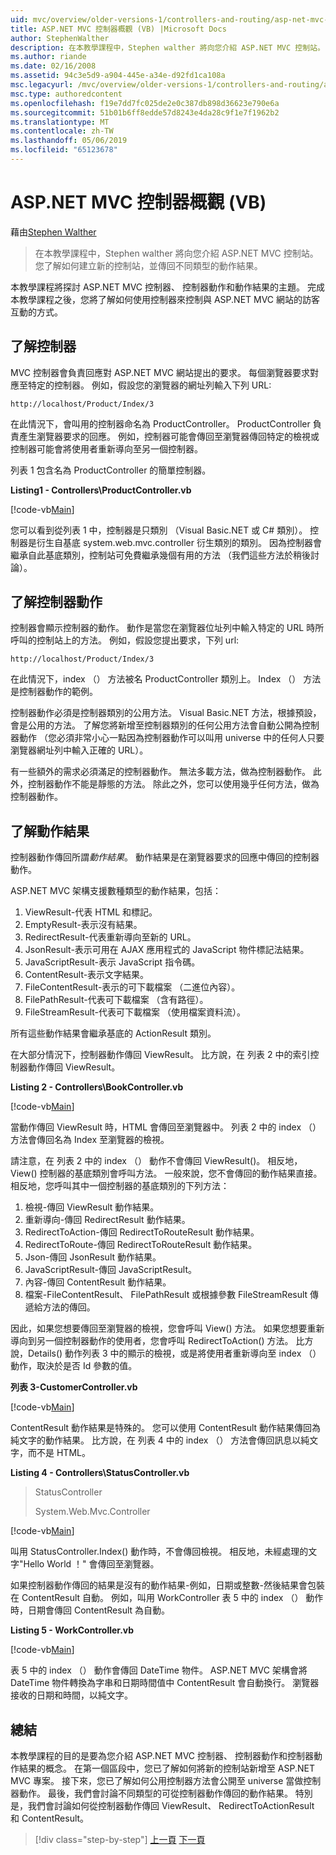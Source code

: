 ```yaml
---
uid: mvc/overview/older-versions-1/controllers-and-routing/asp-net-mvc-controller-overview-vb
title: ASP.NET MVC 控制器概觀 (VB) |Microsoft Docs
author: StephenWalther
description: 在本教學課程中，Stephen walther 將向您介紹 ASP.NET MVC 控制站。 您了解如何建立新的控制站，並傳回不同類型的動作資源...
ms.author: riande
ms.date: 02/16/2008
ms.assetid: 94c3e5d9-a904-445e-a34e-d92fd1ca108a
msc.legacyurl: /mvc/overview/older-versions-1/controllers-and-routing/asp-net-mvc-controller-overview-vb
msc.type: authoredcontent
ms.openlocfilehash: f19e7dd7fc025de2e0c387db898d36623e790e6a
ms.sourcegitcommit: 51b01b6ff8edde57d8243e4da28c9f1e7f1962b2
ms.translationtype: MT
ms.contentlocale: zh-TW
ms.lasthandoff: 05/06/2019
ms.locfileid: "65123678"
---
```

# <a name="aspnet-mvc-controller-overview-vb"></a>ASP.NET MVC 控制器概觀 (VB)

藉由[Stephen Walther](https://github.com/StephenWalther)

> 在本教學課程中，Stephen walther 將向您介紹 ASP.NET MVC 控制站。 您了解如何建立新的控制站，並傳回不同類型的動作結果。

本教學課程將探討 ASP.NET MVC 控制器、 控制器動作和動作結果的主題。 完成本教學課程之後，您將了解如何使用控制器來控制與 ASP.NET MVC 網站的訪客互動的方式。

## <a name="understanding-controllers"></a>了解控制器

MVC 控制器會負責回應對 ASP.NET MVC 網站提出的要求。 每個瀏覽器要求對應至特定的控制器。 例如，假設您的瀏覽器的網址列輸入下列 URL:

`http://localhost/Product/Index/3`

在此情況下，會叫用的控制器命名為 ProductController。 ProductController 負責產生瀏覽器要求的回應。 例如，控制器可能會傳回至瀏覽器傳回特定的檢視或控制器可能會將使用者重新導向至另一個控制器。

列表 1 包含名為 ProductController 的簡單控制器。

**Listing1 - Controllers\ProductController.vb**

[!code-vb[Main](asp-net-mvc-controller-overview-vb/samples/sample1.vb)]

您可以看到從列表 1 中，控制器是只類別 （Visual Basic.NET 或 C# 類別）。 控制器是衍生自基底 system.web.mvc.controller 衍生類別的類別。 因為控制器會繼承自此基底類別，控制站可免費繼承幾個有用的方法 （我們這些方法於稍後討論）。

## <a name="understanding-controller-actions"></a>了解控制器動作

控制器會顯示控制器的動作。 動作是當您在瀏覽器位址列中輸入特定的 URL 時所呼叫的控制站上的方法。 例如，假設您提出要求，下列 url:

`http://localhost/Product/Index/3`

在此情況下，index （） 方法被名 ProductController 類別上。 Index （） 方法是控制器動作的範例。

控制器動作必須是控制器類別的公用方法。 Visual Basic.NET 方法，根據預設，會是公用的方法。 了解您將新增至控制器類別的任何公用方法會自動公開為控制器動作 （您必須非常小心一點因為控制器動作可以叫用 universe 中的任何人只要瀏覽器網址列中輸入正確的 URL）。

有一些額外的需求必須滿足的控制器動作。 無法多載方法，做為控制器動作。 此外，控制器動作不能是靜態的方法。 除此之外，您可以使用幾乎任何方法，做為控制器動作。

## <a name="understanding-action-results"></a>了解動作結果

控制器動作傳回所謂*動作結果*。 動作結果是在瀏覽器要求的回應中傳回的控制器動作。

ASP.NET MVC 架構支援數種類型的動作結果，包括：

1. ViewResult-代表 HTML 和標記。
2. EmptyResult-表示沒有結果。
3. RedirectResult-代表重新導向至新的 URL。
4. JsonResult-表示可用在 AJAX 應用程式的 JavaScript 物件標記法結果。
5. JavaScriptResult-表示 JavaScript 指令碼。
6. ContentResult-表示文字結果。
7. FileContentResult-表示的可下載檔案 （二進位內容）。
8. FilePathResult-代表可下載檔案 （含有路徑）。
9. FileStreamResult-代表可下載檔案 （使用檔案資料流）。

所有這些動作結果會繼承基底的 ActionResult 類別。

在大部分情況下，控制器動作傳回 ViewResult。 比方說，在 列表 2 中的索引控制器動作傳回 ViewResult。

**Listing 2 - Controllers\BookController.vb**

[!code-vb[Main](asp-net-mvc-controller-overview-vb/samples/sample2.vb)]

當動作傳回 ViewResult 時，HTML 會傳回至瀏覽器中。 列表 2 中的 index （） 方法會傳回名為 Index 至瀏覽器的檢視。

請注意，在 列表 2 中的 index （） 動作不會傳回 ViewResult()。 相反地，View() 控制器的基底類別會呼叫方法。 一般來說，您不會傳回的動作結果直接。 相反地，您呼叫其中一個控制器的基底類別的下列方法：

1. 檢視-傳回 ViewResult 動作結果。
2. 重新導向-傳回 RedirectResult 動作結果。
3. RedirectToAction-傳回 RedirectToRouteResult 動作結果。
4. RedirectToRoute-傳回 RedirectToRouteResult 動作結果。
5. Json-傳回 JsonResult 動作結果。
6. JavaScriptResult-傳回 JavaScriptResult。
7. 內容-傳回 ContentResult 動作結果。
8. 檔案-FileContentResult、 FilePathResult 或根據參數 FileStreamResult 傳遞給方法的傳回。

因此，如果您想要傳回至瀏覽器的檢視，您會呼叫 View() 方法。 如果您想要重新導向到另一個控制器動作的使用者，您會呼叫 RedirectToAction() 方法。 比方說，Details() 動作列表 3 中的顯示的檢視，或是將使用者重新導向至 index （） 動作，取決於是否 Id 參數的值。

**列表 3-CustomerController.vb**

[!code-vb[Main](asp-net-mvc-controller-overview-vb/samples/sample3.vb)]

ContentResult 動作結果是特殊的。 您可以使用 ContentResult 動作結果傳回為純文字的動作結果。 比方說，在 列表 4 中的 index （） 方法會傳回訊息以純文字，而不是 HTML。

**Listing 4 - Controllers\StatusController.vb**

> StatusController
> 
> 
> System.Web.Mvc.Controller

[!code-vb[Main](asp-net-mvc-controller-overview-vb/samples/sample4.vb)]

叫用 StatusController.Index() 動作時，不會傳回檢視。 相反地，未經處理的文字"Hello World ！" 會傳回至瀏覽器。

如果控制器動作傳回的結果是沒有的動作結果-例如，日期或整數-然後結果會包裝在 ContentResult 自動。 例如，叫用 WorkController 表 5 中的 index （） 動作時，日期會傳回 ContentResult 為自動。

**Listing 5 - WorkController.vb**

[!code-vb[Main](asp-net-mvc-controller-overview-vb/samples/sample5.vb)]

表 5 中的 index （） 動作會傳回 DateTime 物件。 ASP.NET MVC 架構會將 DateTime 物件轉換為字串和日期時間值中 ContentResult 會自動換行。 瀏覽器接收的日期和時間，以純文字。

## <a name="summary"></a>總結

本教學課程的目的是要為您介紹 ASP.NET MVC 控制器、 控制器動作和控制器動作結果的概念。 在第一個區段中，您已了解如何將新的控制站新增至 ASP.NET MVC 專案。 接下來，您已了解如何公用控制器方法會公開至 universe 當做控制器動作。 最後，我們會討論不同類型的可從控制器動作傳回的動作結果。 特別是，我們會討論如何從控制器動作傳回 ViewResult、 RedirectToActionResult 和 ContentResult。

> [!div class="step-by-step"]
> [上一頁](creating-a-custom-route-constraint-cs.md)
> [下一頁](creating-custom-routes-vb.md)
